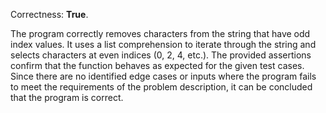 Correctness: **True**.

The program correctly removes characters from the string that have odd index values. It uses a list comprehension to iterate through the string and selects characters at even indices (0, 2, 4, etc.). The provided assertions confirm that the function behaves as expected for the given test cases. Since there are no identified edge cases or inputs where the program fails to meet the requirements of the problem description, it can be concluded that the program is correct.